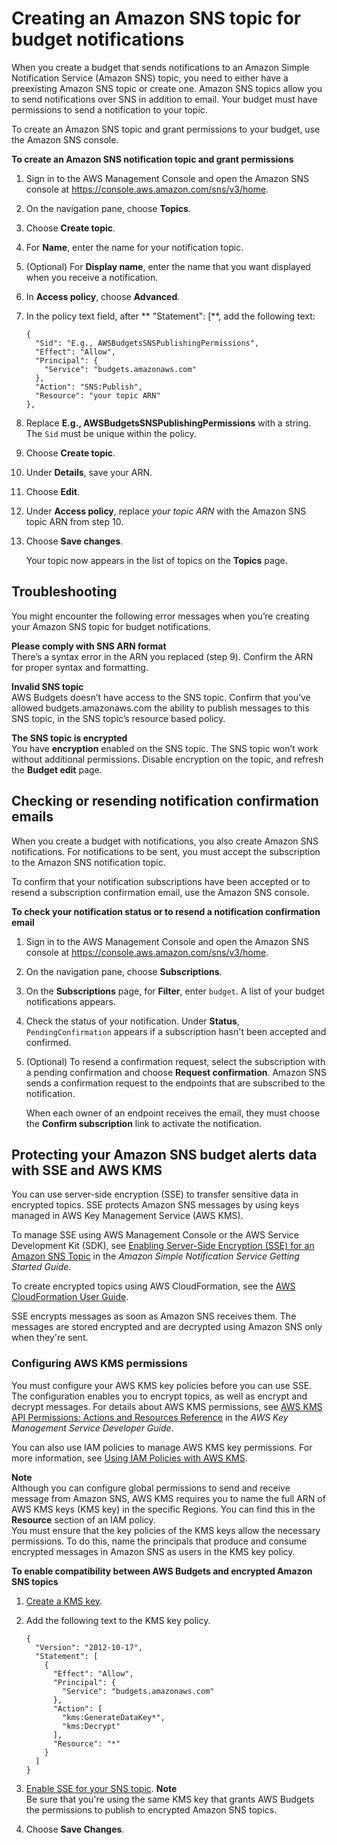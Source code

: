 # Creating an Amazon SNS topic for budget notifications<a name="budgets-sns-policy"></a>

When you create a budget that sends notifications to an Amazon Simple Notification Service \(Amazon SNS\) topic, you need to either have a preexisting Amazon SNS topic or create one\. Amazon SNS topics allow you to send notifications over SNS in addition to email\. Your budget must have permissions to send a notification to your topic\. 

To create an Amazon SNS topic and grant permissions to your budget, use the Amazon SNS console\.

**To create an Amazon SNS notification topic and grant permissions**

1. Sign in to the AWS Management Console and open the Amazon SNS console at [https://console\.aws\.amazon\.com/sns/v3/home](https://console.aws.amazon.com/sns/v3/home)\.

1. On the navigation pane, choose **Topics**\.

1. Choose **Create topic**\.

1. For **Name**, enter the name for your notification topic\.

1. \(Optional\) For **Display name**, enter the name that you want displayed when you receive a notification\.

1. In **Access policy**, choose **Advanced**\.

1. In the policy text field, after ** "Statement": \[**, add the following text:

   ```
   {
     "Sid": "E.g., AWSBudgetsSNSPublishingPermissions",
     "Effect": "Allow",
     "Principal": {
       "Service": "budgets.amazonaws.com"
     },
     "Action": "SNS:Publish",
     "Resource": "your topic ARN"
   },
   ```

1. Replace **E\.g\., AWSBudgetsSNSPublishingPermissions** with a string\. The `Sid` must be unique within the policy\.

1. Choose **Create topic**\.

1. Under **Details**, save your ARN\.

1. Choose **Edit**\.

1. Under **Access policy**, replace *your topic ARN* with the Amazon SNS topic ARN from step 10\.

1. Choose **Save changes**\.

   Your topic now appears in the list of topics on the **Topics** page\.

## Troubleshooting<a name="budgets-sns-troubleshoot"></a>

You might encounter the following error messages when you’re creating your Amazon SNS topic for budget notifications\.

**Please comply with SNS ARN format**  
There’s a syntax error in the ARN you replaced \(step 9\)\. Confirm the ARN for proper syntax and formatting\.

**Invalid SNS topic**  
AWS Budgets doesn’t have access to the SNS topic\. Confirm that you’ve allowed budgets\.amazonaws\.com the ability to publish messages to this SNS topic, in the SNS topic’s resource based policy\.

**The SNS topic is encrypted**  
You have **encryption** enabled on the SNS topic\. The SNS topic won’t work without additional permissions\. Disable encryption on the topic, and refresh the **Budget edit** page\. 

## Checking or resending notification confirmation emails<a name="budgets-confirm-subscription"></a>

When you create a budget with notifications, you also create Amazon SNS notifications\. For notifications to be sent, you must accept the subscription to the Amazon SNS notification topic\.

To confirm that your notification subscriptions have been accepted or to resend a subscription confirmation email, use the Amazon SNS console\.

**To check your notification status or to resend a notification confirmation email**

1. Sign in to the AWS Management Console and open the Amazon SNS console at [https://console\.aws\.amazon\.com/sns/v3/home](https://console.aws.amazon.com/sns/v3/home)\.

1. On the navigation pane, choose **Subscriptions**\.

1. On the **Subscriptions** page, for **Filter**, enter `budget`\. A list of your budget notifications appears\.

1. Check the status of your notification\. Under **Status**, `PendingConfirmation` appears if a subscription hasn't been accepted and confirmed\.

1. \(Optional\) To resend a confirmation request, select the subscription with a pending confirmation and choose **Request confirmation**\. Amazon SNS sends a confirmation request to the endpoints that are subscribed to the notification\.

   When each owner of an endpoint receives the email, they must choose the **Confirm subscription** link to activate the notification\.

## Protecting your Amazon SNS budget alerts data with SSE and AWS KMS<a name="protect-sns-sse"></a>

You can use server\-side encryption \(SSE\) to transfer sensitive data in encrypted topics\. SSE protects Amazon SNS messages by using keys managed in AWS Key Management Service \(AWS KMS\)\.

To manage SSE using AWS Management Console or the AWS Service Development Kit \(SDK\), see [Enabling Server\-Side Encryption \(SSE\) for an Amazon SNS Topic](https://docs.aws.amazon.com/sns/latest/dg/sns-tutorial-enable-encryption-for-topic.html) in the *Amazon Simple Notification Service Getting Started Guide*\.

To create encrypted topics using AWS CloudFormation, see the [AWS CloudFormation User Guide](https://docs.aws.amazon.com/AWSCloudFormation/latest/UserGuide/Welcome.html)\.

SSE encrypts messages as soon as Amazon SNS receives them\. The messages are stored encrypted and are decrypted using Amazon SNS only when they're sent\.

### Configuring AWS KMS permissions<a name="configure-kms-perm"></a>

You must configure your AWS KMS key policies before you can use SSE\. The configuration enables you to encrypt topics, as well as encrypt and decrypt messages\. For details about AWS KMS permissions, see [AWS KMS API Permissions: Actions and Resources Reference](https://docs.aws.amazon.com/kms/latest/developerguide/kms-api-permissions-reference.html) in the *AWS Key Management Service Developer Guide*\.

You can also use IAM policies to manage AWS KMS key permissions\. For more information, see [Using IAM Policies with AWS KMS](https://docs.aws.amazon.com/kms/latest/developerguide/iam-policies.html)\.

**Note**  
Although you can configure global permissions to send and receive message from Amazon SNS, AWS KMS requires you to name the full ARN of AWS KMS keys \(KMS key\) in the specific Regions\. You can find this in the **Resource** section of an IAM policy\.  
You must ensure that the key policies of the KMS keys allow the necessary permissions\. To do this, name the principals that produce and consume encrypted messages in Amazon SNS as users in the KMS key policy\.<a name="enable-compatiblility"></a>

**To enable compatibility between AWS Budgets and encrypted Amazon SNS topics**

1. [Create a KMS key](https://docs.aws.amazon.com/kms/latest/developerguide/create-keys.html#create-keys-console)\.

1. Add the following text to the KMS key policy\.

   ```
   {
     "Version": "2012-10-17",
     "Statement": [
       {
         "Effect": "Allow",
         "Principal": {
           "Service": "budgets.amazonaws.com"
         },
         "Action": [
           "kms:GenerateDataKey*",
           "kms:Decrypt"
         ],
         "Resource": "*"
       }
     ]
   }
   ```

1. [Enable SSE for your SNS topic](https://docs.aws.amazon.com/sns/latest/dg/sns-tutorial-enable-encryption-for-topic.html)\.
**Note**  
Be sure that you're using the same KMS key that grants AWS Budgets the permissions to publish to encrypted Amazon SNS topics\.

1. Choose **Save Changes**\.